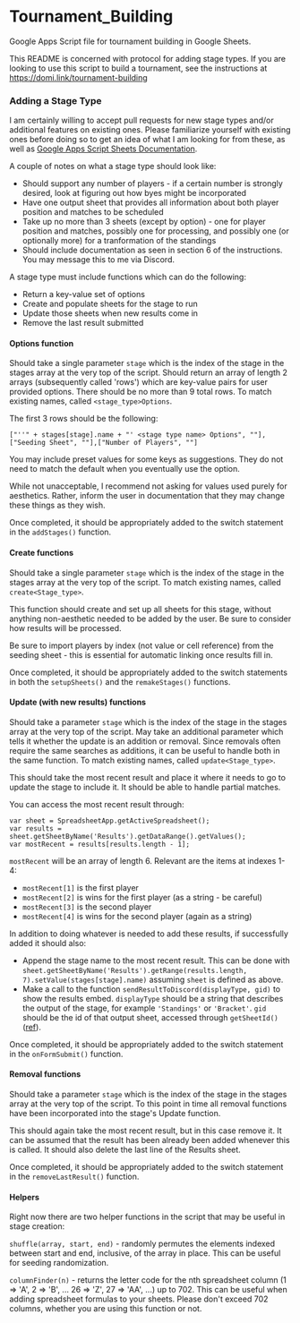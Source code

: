 # Tournament_Building

Google Apps Script file for tournament building in Google Sheets.

This README is concerned with protocol for adding stage types. If you are looking to use this script to build a tournament, see the instructions at https://domi.link/tournament-building

### Adding a Stage Type

I am certainly willing to accept pull requests for new stage types and/or additional features on existing ones. Please familiarize yourself with existing ones before doing so to get an idea of what I am looking for from these, as well as [Google Apps Script Sheets Documentation](https://developers.google.com/apps-script/reference/spreadsheet/).

A couple of notes on what a stage type should look like:
* Should support any number of players - if a certain number is strongly desired, look at figuring out how byes might be incorporated
* Have one output sheet that provides all information about both player position and matches to be scheduled
* Take up no more than 3 sheets (except by option) - one for player position and matches, possibly one for processing, and possibly one (or optionally more) for a tranformation of the standings
* Should include documentation as seen in section 6 of the instructions. You may message this to me via Discord.

A stage type must include functions which can do the following:
* Return a key-value set of options
* Create and populate sheets for the stage to run
* Update those sheets when new results come in
* Remove the last result submitted

#### Options function

Should take a single parameter `stage` which is the index of the stage in the stages array at the very top of the script.
Should return an array of length 2 arrays (subsequently called 'rows') which are key-value pairs for user provided options. There should be no more than 9 total rows.
To match existing names, called `<stage_type>Options`.

The first 3 rows should be the following:
```
["''" + stages[stage].name + "' <stage type name> Options", ""],["Seeding Sheet", ""],["Number of Players", ""]
```

You may include preset values for some keys as suggestions. They do not need to match the default when you eventually use the option.

While not unacceptable, I recommend not asking for values used purely for aesthetics. Rather, inform the user in documentation that they may change these things as they wish.

Once completed, it should be appropriately added to the switch statement in the `addStages()` function.

#### Create functions

Should take a single parameter `stage` which is the index of the stage in the stages array at the very top of the script.
To match existing names, called `create<Stage_type>`.

This function should create and set up all sheets for this stage, without anything non-aesthetic needed to be added by the user. Be sure to consider how results will be processed.

Be sure to import players by index (not value or cell reference) from the seeding sheet - this is essential for automatic linking once results fill in.

Once completed, it should be appropriately added to the switch statements in both the `setupSheets()` and the `remakeStages()` functions.

#### Update (with new results) functions

Should take a parameter `stage` which is the index of the stage in the stages array at the very top of the script.
May take an additional parameter which tells it whether the update is an addition or removal. Since removals often require the same searches as additions, it can be useful to handle both in the same function.
To match existing names, called `update<Stage_type>`.

This should take the most recent result and place it where it needs to go to update the stage to include it. It should be able to handle partial matches.

You can access the most recent result through:
```
var sheet = SpreadsheetApp.getActiveSpreadsheet();
var results = sheet.getSheetByName('Results').getDataRange().getValues();
var mostRecent = results[results.length - 1];
```

`mostRecent` will be an array of length 6. Relevant are the items at indexes 1-4:
* `mostRecent[1]` is the first player
* `mostRecent[2]` is wins for the first player (as a string - be careful)
* `mostRecent[3]` is the second player
* `mostRecent[4]` is wins for the second player (again as a string)

In addition to doing whatever is needed to add these results, if successfully added it should also:
* Append the stage name to the most recent result. This can be done with `sheet.getSheetByName('Results').getRange(results.length, 7).setValue(stages[stage].name)` assuming `sheet` is defined as above.
* Make a call to the function `sendResultToDiscord(displayType, gid)` to show the results embed. `displayType` should be a string that describes the output of the stage, for example `'Standings'` or `'Bracket'`. `gid` should be the id of that output sheet, accessed through `getSheetId()`([ref](https://developers.google.com/apps-script/reference/spreadsheet/sheet#getSheetId())).

Once completed, it should be appropriately added to the switch statement in the `onFormSubmit()` function.

#### Removal functions

Should take a parameter `stage` which is the index of the stage in the stages array at the very top of the script.
To this point in time all removal functions have been incorporated into the stage's Update function.

This should again take the most recent result, but in this case remove it. It can be assumed that the result has been already been added whenever this is called. It should also delete the last line of the Results sheet.

Once completed, it should be appropriately added to the switch statement in the `removeLastResult()` function.

#### Helpers

Right now there are two helper functions in the script that may be useful in stage creation:

`shuffle(array, start, end)` - randomly permutes the elements indexed between start and end, inclusive, of the array in place. This can be useful for seeding randomization.

`columnFinder(n)` - returns the letter code for the nth spreadsheet column (1 => 'A', 2 => 'B', ... 26 => 'Z', 27 => 'AA', ...) up to 702. This can be useful when adding spreadsheet formulas to your sheets. Please don't exceed 702 columns, whether you are using this function or not.
